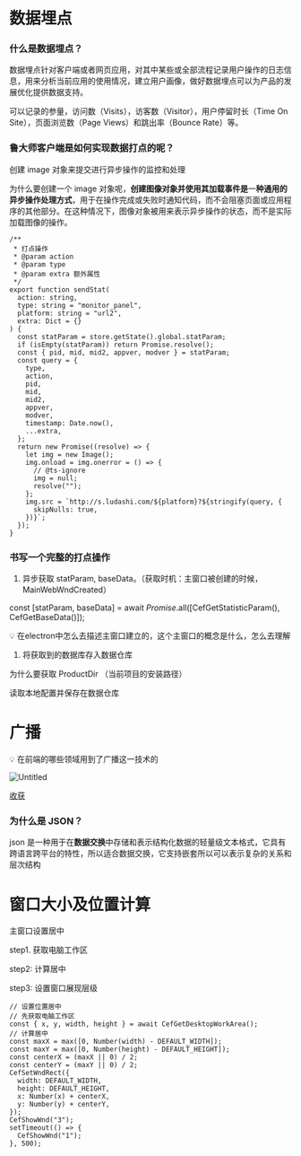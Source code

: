# 数据埋点

### 什么是数据埋点？

数据埋点针对客户端或者网页应用，对其中某些或全部流程记录用户操作的日志信息，用来分析当前应用的使用情况，建立用户画像，做好数据埋点可以为产品的发展优化提供数据支持。

可以记录的参量，访问数（Visits），访客数（Visitor），用户停留时长（Time On Site），页面浏览数（Page Views）和跳出率（Bounce Rate）等。

### 鲁大师客户端是如何实现数据打点的呢？

创建 image 对象来提交进行异步操作的监控和处理

为什么要创建一个 image 对象呢，**创建图像对象并使用其加载事件是**一**种通用的异步操作处理方式**，用于在操作完成或失败时通知代码，而不会阻塞页面或应用程序的其他部分。在这种情况下，图像对象被用来表示异步操作的状态，而不是实际加载图像的操作。

```tsx
/**
 * 打点操作
 * @param action
 * @param type
 * @param extra 额外属性
 */
export function sendStat(
  action: string,
  type: string = "monitor_panel",
  platform: string = "url2",
  extra: Dict = {}
) {
  const statParam = store.getState().global.statParam;
  if (isEmpty(statParam)) return Promise.resolve();
  const { pid, mid, mid2, appver, modver } = statParam;
  const query = {
    type,
    action,
    pid,
    mid,
    mid2,
    appver,
    modver,
    timestamp: Date.now(),
    ...extra,
  };
  return new Promise((resolve) => {
    let img = new Image();
    img.onload = img.onerror = () => {
      // @ts-ignore
      img = null;
      resolve("");
    };
    img.src = `http://s.ludashi.com/${platform}?${stringify(query, {
      skipNulls: true,
    })}`;
  });
}
```

### 书写一个完整的打点操作

1. 异步获取 statParam, baseData。（获取时机：主窗口被创建的时候，MainWebWndCreated）

const [statParam, baseData] = await _Promise_.all([CefGetStatisticParam(), CefGetBaseData()]);

<aside>
💡 在electron中怎么去描述主窗口建立的，这个主窗口的概念是什么，怎么去理解

</aside>

1. 将获取到的数据库存入数据仓库

为什么要获取 ProductDir （当前项目的安装路径）

读取本地配置并保存在数据仓库

# 广播

<aside>
💡 在前端的哪些领域用到了广播这一技术的

</aside>

![Untitled](https://prod-files-secure.s3.us-west-2.amazonaws.com/5a71c159-2e84-4634-b35b-e45e5286c0af/152c45a8-ef01-44b3-b9e6-14b51ef74d63/Untitled.png)

[收获](https://www.notion.so/9db3311fb4514360bae6b76fa8b68f41?pvs=21)

### 为什么是 JSON？

json 是一种用于在**数据交换**中存储和表示结构化数据的轻量级文本格式，它具有跨语言跨平台的特性，所以适合数据交换，它支持嵌套所以可以表示复杂的关系和层次结构

# 窗口大小及位置计算

主窗口设置居中

step1. 获取电脑工作区

step2: 计算居中

step3: 设置窗口展现层级

```tsx
// 设置位置居中
// 先获取电脑工作区
const { x, y, width, height } = await CefGetDesktopWorkArea();
// 计算居中
const maxX = max([0, Number(width) - DEFAULT_WIDTH]);
const maxY = max([0, Number(height) - DEFAULT_HEIGHT]);
const centerX = (maxX || 0) / 2;
const centerY = (maxY || 0) / 2;
CefSetWndRect({
  width: DEFAULT_WIDTH,
  height: DEFAULT_HEIGHT,
  x: Number(x) + centerX,
  y: Number(y) + centerY,
});
CefShowWnd("3");
setTimeout(() => {
  CefShowWnd("1");
}, 500);
```
